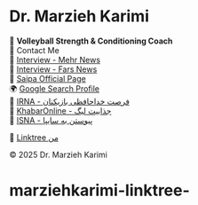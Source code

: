 # Dr. Marzieh Karimi

🏐 **Volleyball Strength & Conditioning Coach**  
📧 Contact Me  
📰 [Interview - Mehr News](#)  
📰 [Interview - Fars News](#)  
🏐 [Saipa Official Page](#)  
🌍 [Google Search Profile](https://www.google.com/search?q=Dr+Marzieh+Karimi)  
📰 [IRNA - فرصت خداحافظی بازیکنان](#)  
📰 [KhabarOnline - جذابیت لیگ](#)  
📰 [ISNA - پیوستن به سایپا](#)  

🔗 [Linktree من](https://linktr.ee/Dr.Marzieh.Karimi)

© 2025 Dr. Marzieh Karimi
# marziehkarimi-linktree-
